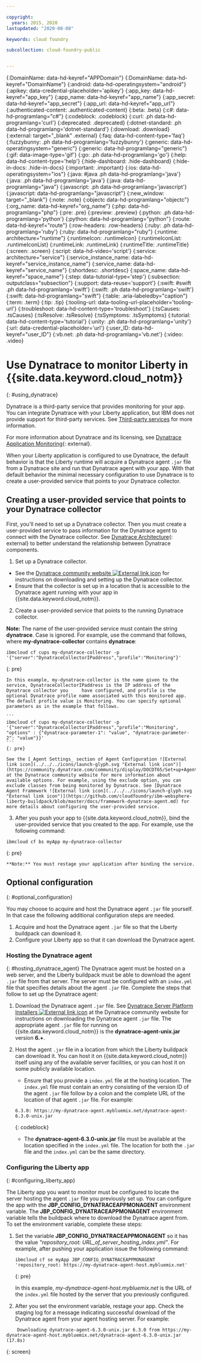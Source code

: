 ```yaml
---

copyright:
  years: 2015, 2020
lastupdated: "2020-08-08"

keywords: cloud foundry

subcollection: cloud-foundry-public


---
```




{:DomainName: data-hd-keyref="APPDomain"}
{:DomainName: data-hd-keyref="DomainName"}
{:android: data-hd-operatingsystem="android"}
{:apikey: data-credential-placeholder='apikey'}
{:app_key: data-hd-keyref="app_key"}
{:app_name: data-hd-keyref="app_name"}
{:app_secret: data-hd-keyref="app_secret"}
{:app_url: data-hd-keyref="app_url"}
{:authenticated-content: .authenticated-content}
{:beta: .beta}
{:c#: data-hd-programlang="c#"}
{:codeblock: .codeblock}
{:curl: .ph data-hd-programlang='curl'}
{:deprecated: .deprecated}
{:dotnet-standard: .ph data-hd-programlang='dotnet-standard'}
{:download: .download}
{:external: target="_blank" .external}
{:faq: data-hd-content-type='faq'}
{:fuzzybunny: .ph data-hd-programlang='fuzzybunny'}
{:generic: data-hd-operatingsystem="generic"}
{:generic: data-hd-programlang="generic"}
{:gif: data-image-type='gif'}
{:go: .ph data-hd-programlang='go'}
{:help: data-hd-content-type='help'}
{:hide-dashboard: .hide-dashboard}
{:hide-in-docs: .hide-in-docs}
{:important: .important}
{:ios: data-hd-operatingsystem="ios"}
{:java: #java .ph data-hd-programlang='java'}
{:java: .ph data-hd-programlang='java'}
{:java: data-hd-programlang="java"}
{:javascript: .ph data-hd-programlang='javascript'}
{:javascript: data-hd-programlang="javascript"}
{:new_window: target="_blank"}
{:note: .note}
{:objectc data-hd-programlang="objectc"}
{:org_name: data-hd-keyref="org_name"}
{:php: data-hd-programlang="php"}
{:pre: .pre}
{:preview: .preview}
{:python: .ph data-hd-programlang='python'}
{:python: data-hd-programlang="python"}
{:route: data-hd-keyref="route"}
{:row-headers: .row-headers}
{:ruby: .ph data-hd-programlang='ruby'}
{:ruby: data-hd-programlang="ruby"}
{:runtime: architecture="runtime"}
{:runtimeIcon: .runtimeIcon}
{:runtimeIconList: .runtimeIconList}
{:runtimeLink: .runtimeLink}
{:runtimeTitle: .runtimeTitle}
{:screen: .screen}
{:script: data-hd-video='script'}
{:service: architecture="service"}
{:service_instance_name: data-hd-keyref="service_instance_name"}
{:service_name: data-hd-keyref="service_name"}
{:shortdesc: .shortdesc}
{:space_name: data-hd-keyref="space_name"}
{:step: data-tutorial-type='step'}
{:subsection: outputclass="subsection"}
{:support: data-reuse='support'}
{:swift: #swift .ph data-hd-programlang='swift'}
{:swift: .ph data-hd-programlang='swift'}
{:swift: data-hd-programlang="swift"}
{:table: .aria-labeledby="caption"}
{:term: .term}
{:tip: .tip}
{:tooling-url: data-tooling-url-placeholder='tooling-url'}
{:troubleshoot: data-hd-content-type='troubleshoot'}
{:tsCauses: .tsCauses}
{:tsResolve: .tsResolve}
{:tsSymptoms: .tsSymptoms}
{:tutorial: data-hd-content-type='tutorial'}
{:unity: .ph data-hd-programlang='unity'}
{:url: data-credential-placeholder='url'}
{:user_ID: data-hd-keyref="user_ID"}
{:vb.net: .ph data-hd-programlang='vb.net'}
{:video: .video}

# Use Dynatrace to monitor Liberty in {{site.data.keyword.cloud_notm}}
{: #using_dynatrace}

Dynatrace is a third-party service that provides monitoring for your app. You can integrate Dynatrace with your Liberty application, but IBM does not provide support for third-party services. See [Third-party services](/docs/cloud-foundry-public?topic=cloud-foundry-public-buildpack_support_statement#third-party) for more information.

For more information about Dynatrace and its licensing, see [Dynatrace Application Monitoring](http://www.dynatrace.com/en/products/application-monitoring.html){: external}.

When your Liberty application is configured to use Dynatrace, the default behavior is that the
Liberty runtime will acquire a Dynatrace agent `.jar` file from a Dynatrace site and run
that Dynatrace agent with your app.  With that default behavior the minimal necessary
configuration to use Dynatrace is to create a user-provided service that points to
your Dynatrace collector.

## Creating a user-provided service that points to your Dynatrace collector

First, you'll need to set up a Dynatrace collector.  Then you must create a user-provided
service to pass information for the Dynatrace agent to connect with the Dynatrace collector. See [Dynatrace Architecture](https://community.dynatrace.com/community/display/DOCDT65/Architecture){: external} to better understand the relationship between Dynatrace components.

1. Set up a Dynatrace collector.
  * See the [Dynatrace community website ![External link icon](../../../icons/launch-glyph.svg "External link icon")](https://community.dynatrace.com/community/display/EVAL/Step+3+-+Connect+Agent+to+Dynatrace) for instructions on downloading and setting up the Dynatrace collector.
  * Ensure that the collector is set up in a location that is accessible to the Dynatrace agent running with your app in {{site.data.keyword.cloud_notm}}.
2. Create a user-provided service that points to the running Dynatrace collector.

  **Note:** The name of the user-provided service must contain the string **dynatrace**. Case is ignored. For example, use the command that follows, where **my-dynatrace-collector** contains **dynatrace**:
  ```
  ibmcloud cf cups my-dynatrace-collector -p '{"server":"DynatraceCollectorIPaddress","profile":"Monitoring"}'
  ```
  {: pre}

    In this example, my-dynatrace-collector is the name given to the service, DynatraceCollectorIPaddress is the IP address of the Dynatrace collector you     have configured, and profile is the optional Dynatrace profile name associated with this monitored app. The default profile value is Monitoring. You can specify optional parameters as in the example that follows.

    ```
    ibmcloud cf cups my-dynatrace-collector -p '{"server":"DynatraceCollectorIPaddress","profile":"Monitoring",              "options" : {"dynatrace-parameter-1": "value", "dynatrace-parameter-2": "value"}}'
    ```
    {: pre}

    See the [_Agent Settings_ section of Agent Configuration ![External link icon](../../../icons/launch-glyph.svg "External link icon")](https://community.dynatrace.com/community/display/DOCDT65/Set+up+Agents) at the Dynatrace community website for more information about available options. For example, using the exclude option, you can exclude classes from being monitored by Dynatrace. See [Dynatrace Agent Framework ![External link icon](../../../icons/launch-glyph.svg "External link icon")](https://github.com/cloudfoundry/ibm-websphere-liberty-buildpack/blob/master/docs/framework-dynatrace-agent.md) for more details about configuring the user-provided service.

3. After you push your app to {{site.data.keyword.cloud_notm}}, bind the user-provided service that you created to the app. For example, use the following command:
  ```
  ibmcloud cf bs myApp my-dynatrace-collector
  ```
  {: pre}

    **Note:** You must restage your application after binding the service.

## Optional configuration
{: #optional_configuration}

You may choose to acquire and host the Dynatrace agent `.jar` file yourself.  In that case the following
additional configuration steps are needed.
1. Acquire and host the Dynatrace agent `.jar` file so that the Liberty buildpack can download it.
2. Configure your Liberty app so that it can download the Dynatrace agent.

### Hosting the Dynatrace agent
{: #hosting_dynatrace_agent}
The Dynatrace agent must be hosted on a web server, and the Liberty buildpack must be able to download the agent `.jar` file from that server. The server must be configured with an `index.yml` file that specifies details about the agent `.jar` file. Complete the steps that follow to set up the Dynatrace agent:
  1. Download the Dynatrace agent `.jar` file. See [Dynatrace Server Platform Installers ![External link icon](../../../icons/launch-glyph.svg "External link icon")](https://community.dynatrace.com/community/display/EVAL/Step+1+-+Download+and+install+Dynatrace) at the Dynatrace community website for instructions on downloading the Dynatrace agent `.jar` file. The appropriate agent `.jar` file for running on {{site.data.keyword.cloud_notm}} is the **dynatrace-agent-unix.jar** version **6.+**.
  2. Host the agent `.jar` file in a location from which the Liberty buildpack can download it. You can host it on {{site.data.keyword.cloud_notm}} itself using any of the available server facilities, or you can host it on some publicly available location.
     * Ensure that you provide a `index.yml` file at the hosting location. The `index.yml` file must contain an entry consisting of the version ID of the agent `.jar` file follow by a colon and the complete URL of the location of that agent `.jar` file. For example:

     ```
     6.3.0: https://my-dynatrace-agent.mybluemix.net/dynatrace-agent-6.3.0-unix.jar
     ```
     {: codeblock}

     * The **dynatrace-agent-6.3.0-unix.jar** file must be available at the location specified in the `index.yml` file. The location for both the `.jar` file and the `index.yml` can be the same directory.

### Configuring the Liberty app
{: #configuring_liberty_app}

The Liberty app you want to monitor must be configured to locate the server hosting the agent `.jar` file you previously set up. You can configure the app with the **JBP_CONFIG_DYNATRACEAPPMONAGENT** environment variable. The **JBP_CONFIG_DYNATRACEAPPMONAGENT** environment variable tells the buildpack where to download the Dynatrace agent from. To set the environment variable, complete these steps:

1. Set the variable **JBP_CONFIG_DYNATRACEAPPMONAGENT** so it has the value *"repository_root: URL_of_server_hosting_index.yml"*. For example, after pushing your application issue the following command:

    ```
    ibmcloud cf se myApp JBP_CONFIG_DYNATRACEAPPMONAGENT 'repository_root: https://my-dynatrace-agent-host.mybluemix.net'
    ```
    {: pre}

    In this example, *my-dynatrace-agent-host.mybluemix.net* is the URL of the `index.yml` file hosted by the server that you previously configured.

2. After you set the environment variable, restage your app. Check the staging log for a message indicating successful download of the Dynatrace agent from your agent hosting server. For example:
```
    Downloading dynatrace-agent-6.3.0-unix.jar 6.3.0 from https://my-dynatrace-agent-host.mybluemix.net/dynatrace-agent-6.3.0-unix.jar (17.8s)
```
{: screen}


